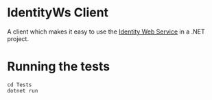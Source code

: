 # IdentityWs Client
A client which makes it easy to use the
[Identity Web Service](https://github.com/morphologue/IdentityWs) in a .NET project.

# Running the tests
```
cd Tests
dotnet run
```
